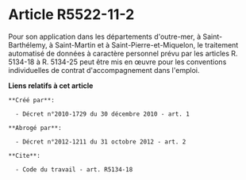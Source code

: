 # Article R5522-11-2

Pour son application dans les départements d'outre-mer, à Saint-Barthélemy, à Saint-Martin et à Saint-Pierre-et-Miquelon, le
traitement automatisé de données à caractère personnel prévu par les articles R. 5134-18 à R. 5134-25 peut être mis en œuvre
pour les conventions individuelles de contrat d'accompagnement dans l'emploi.

**Liens relatifs à cet article**

	**Créé par**:

	  - Décret n°2010-1729 du 30 décembre 2010 - art. 1

	**Abrogé par**:

	  - Décret n°2012-1211 du 31 octobre 2012 - art. 2

	**Cite**:

	  - Code du travail - art. R5134-18
